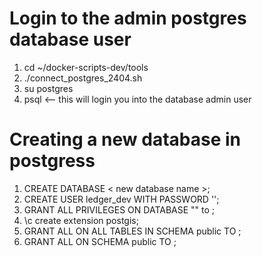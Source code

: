
# Login to the admin postgres database user

1. cd ~/docker-scripts-dev/tools
2. ./connect_postgres_2404.sh
3. su postgres
4. psql   <-- this will login you into the database admin user

# Creating a new database in postgress

1. CREATE DATABASE &lt; new database name &gt;;
2. CREATE USER ledger_dev WITH PASSWORD '<generated Password>';
3. GRANT ALL PRIVILEGES ON DATABASE "<new database name>" to <new database user>;
4. \c <new database name>
create extension postgis;
5. GRANT ALL ON ALL TABLES IN SCHEMA public TO <new database user>;
6. GRANT ALL ON SCHEMA public TO <new database user>;

